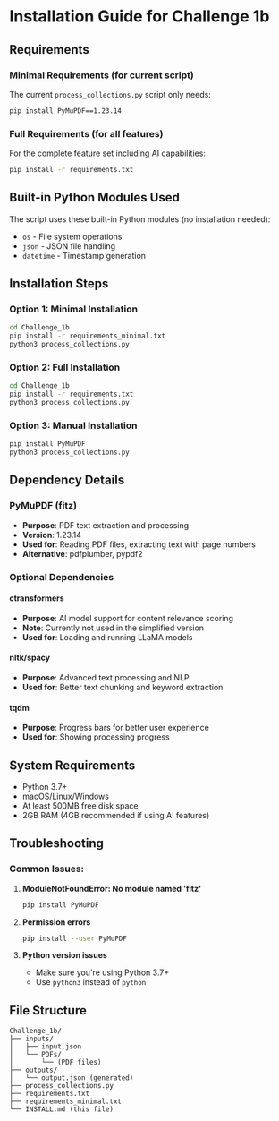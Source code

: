 # Installation Guide for Challenge 1b

## Requirements

### Minimal Requirements (for current script)

The current `process_collections.py` script only needs:

```bash
pip install PyMuPDF==1.23.14
```

### Full Requirements (for all features)

For the complete feature set including AI capabilities:

```bash
pip install -r requirements.txt
```

## Built-in Python Modules Used

The script uses these built-in Python modules (no installation needed):

- `os` - File system operations
- `json` - JSON file handling
- `datetime` - Timestamp generation

## Installation Steps

### Option 1: Minimal Installation

```bash
cd Challenge_1b
pip install -r requirements_minimal.txt
python3 process_collections.py
```

### Option 2: Full Installation

```bash
cd Challenge_1b
pip install -r requirements.txt
python3 process_collections.py
```

### Option 3: Manual Installation

```bash
pip install PyMuPDF
python3 process_collections.py
```

## Dependency Details

### PyMuPDF (fitz)

- **Purpose**: PDF text extraction and processing
- **Version**: 1.23.14
- **Used for**: Reading PDF files, extracting text with page numbers
- **Alternative**: pdfplumber, pypdf2

### Optional Dependencies

#### ctransformers

- **Purpose**: AI model support for content relevance scoring
- **Note**: Currently not used in the simplified version
- **Used for**: Loading and running LLaMA models

#### nltk/spacy

- **Purpose**: Advanced text processing and NLP
- **Used for**: Better text chunking and keyword extraction

#### tqdm

- **Purpose**: Progress bars for better user experience
- **Used for**: Showing processing progress

## System Requirements

- Python 3.7+
- macOS/Linux/Windows
- At least 500MB free disk space
- 2GB RAM (4GB recommended if using AI features)

## Troubleshooting

### Common Issues:

1. **ModuleNotFoundError: No module named 'fitz'**

   ```bash
   pip install PyMuPDF
   ```

2. **Permission errors**

   ```bash
   pip install --user PyMuPDF
   ```

3. **Python version issues**
   - Make sure you're using Python 3.7+
   - Use `python3` instead of `python`

## File Structure

```
Challenge_1b/
├── inputs/
│   ├── input.json
│   └── PDFs/
│       └── (PDF files)
├── outputs/
│   └── output.json (generated)
├── process_collections.py
├── requirements.txt
├── requirements_minimal.txt
└── INSTALL.md (this file)
```
